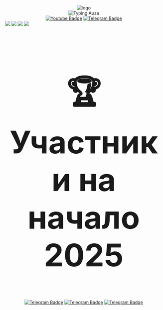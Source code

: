 <div align="center" class="container">
    <img src="https://github.com/user-attachments/assets/a0d937d3-a843-4641-b0da-5bc122028cb3" alt="logo">
</div>
<div id="views" align="center">
    <img src="https://readme-typing-svg.demolab.com?font=Fira+Code&size=33&pause=1000&color=F7F7F7&center=true&vCenter=true&repeat=false&width=435&lines=%F0%9F%91%8BHello+from+AuzaTeam" alt="Typing Auza" />
</div>
<div align="center">
    <a href="auzateaminc@gmail.com"><img src="https://img.shields.io/badge/Gmail-red?style=for-the-badge&logo=gmail&logoColor=white" alt="Youtube Badge"></a>
    <a href="https://t.me/n1_3ro"><img src="https://img.shields.io/badge/Telegram-blue?style=for-the-badge&logo=telegram&logoColor=white" alt="Telegram Badge"></a>
</div>
    <img src="https://github-widgetbox.vercel.app/api/skills?languages=js,ts,html,css,csharp,postgresql,python,json&includeNames=true" />
    <img src="https://github-widgetbox.vercel.app/api/skills?frameworks=vue,nuxt,react,next,tailwind,dotnetcore,dotnet&includeNames=true" />
    <img src="https://github-widgetbox.vercel.app/api/skills?tools=git,npm,null,null&includeNames=true" />
    <img src="https://github-widgetbox.vercel.app/api/skills?software=linux,windows,vscode,null&includeNames=true" />
<div align="center">
    <h2 style="font-size:100px">🏆 Участники на начало 2025</h2>
    <a href="https://t.me/n1_3ro"><img src="https://github-widgetbox.vercel.app/api/profile?username=n13ro&data=followers,repositories,stars,commits" alt="Telegram Badge"></a>
    <a href="https://t.me/prostopotato"><img src="https://github-widgetbox.vercel.app/api/profile?username=Ypags&data=followers,repositories,stars,commits" alt="Telegram Badge"></a>
    <a href="https://t.me/zzerud"> <img src="https://github-widgetbox.vercel.app/api/profile?username=Zzerud&data=followers,repositories,stars,commits" alt="Telegram Badge"></a>
</div>

